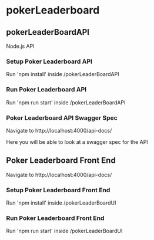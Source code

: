 # pokerLeaderboard

## pokerLeaderBoardAPI
Node.js API 

### Setup Poker Leaderboard API 
Run 'npm install' inside /pokerLeaderBoardAPI

### Run Poker Leaderboard API
Run 'npm run start' inside /pokerLeaderBoardAPI

### Poker Leaderboard API Swagger Spec 
Navigate to http://localhost:4000/api-docs/

Here you will be able to look at a swagger spec for the API

## Poker Leaderboard Front End
Navigate to http://localhost:4000/api-docs/

### Setup Poker Leaderboard Front End
Run 'npm install' inside /pokerLeaderBoardUI

### Run Poker Leaderboard Front End
Run 'npm run start' inside /pokerLeaderBoardUI

